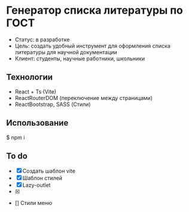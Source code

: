# Генератор списка литературы по ГОСТ
- Статус: в разработке
- Цель: создать удобный инструмент для оформления списка литературы для научной документации
- Клиент: студенты, научные работники, школьники

## Технологии
- React + Ts (Vite)
- ReactRouterDOM (переключение между страницами)
- ReactBootstrap, SASS (Стили)

## Использование
$ npm i 

## To do
- [x] Создать шаблон vite
- [x] Шаблон стилей 
- [x] Lazy-outlet
- [x] 
- [] Стили меню
